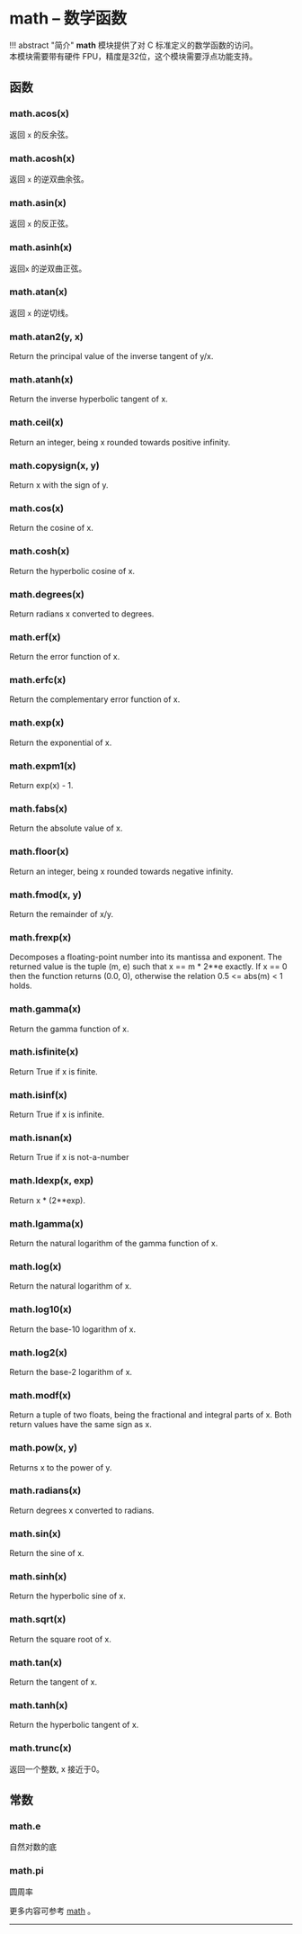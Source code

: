 # **math** – 数学函数

!!! abstract "简介"
    **math** 模块提供了对 C 标准定义的数学函数的访问。  
    本模块需要带有硬件 FPU，精度是32位，这个模块需要浮点功能支持。

## 函数

### **math.acos(x)**
  返回 ``x`` 的反余弦。

### **math.acosh(x)** 
  返回 ``x`` 的逆双曲余弦。

### **math.asin(x)**
  返回 ``x`` 的反正弦。

### **math.asinh(x)**
  返回``x`` 的逆双曲正弦。

### **math.atan(x)**
  返回 ``x`` 的逆切线。

### **math.atan2(y, x)**
  Return the principal value of the inverse tangent of y/x.

### **math.atanh(x)**
  Return the inverse hyperbolic tangent of x.

### **math.ceil(x)**
  Return an integer, being x rounded towards positive infinity.

### **math.copysign(x, y)** 
  Return x with the sign of y.

### **math.cos(x)**  
  Return the cosine of x.

### **math.cosh(x)**  
  Return the hyperbolic cosine of x.

### **math.degrees(x)**  
  Return radians x converted to degrees.

### **math.erf(x)**  
  Return the error function of x.

### **math.erfc(x)**  
  Return the complementary error function of x.

### **math.exp(x)**  
  Return the exponential of x.

### **math.expm1(x)**  
  Return exp(x) - 1.

### **math.fabs(x)**  
  Return the absolute value of x.

### **math.floor(x)**  
  Return an integer, being x rounded towards negative infinity.

### **math.fmod(x, y)**  
  Return the remainder of x/y.

### **math.frexp(x)**  
  Decomposes a floating-point number into its mantissa and exponent. The returned value is the tuple (m, e) such that x == m * 2**e exactly. If x == 0 then the function returns (0.0, 0), otherwise the relation 0.5 <= abs(m) < 1 holds.

### **math.gamma(x)**  
  Return the gamma function of x.

### **math.isfinite(x)**  
  Return True if x is finite.

### **math.isinf(x)**  
  Return True if x is infinite.

### **math.isnan(x)**  
  Return True if x is not-a-number

### **math.ldexp(x, exp)**  
  Return x * (2**exp).

### **math.lgamma(x)**  
  Return the natural logarithm of the gamma function of x.

### **math.log(x)**  
  Return the natural logarithm of x.

### **math.log10(x)**  
  Return the base-10 logarithm of x.

### **math.log2(x)**  
  Return the base-2 logarithm of x.

### **math.modf(x)**  
  Return a tuple of two floats, being the fractional and integral parts of x. Both return values have the same sign as x.

### **math.pow(x, y)**  
  Returns x to the power of y.

### **math.radians(x)**  
  Return degrees x converted to radians.

### **math.sin(x)**  
  Return the sine of x.

### **math.sinh(x)**  
  Return the hyperbolic sine of x.

### **math.sqrt(x)**  
  Return the square root of x.

### **math.tan(x)**  
  Return the tangent of x.

### **math.tanh(x)**  
  Return the hyperbolic tangent of x.

### **math.trunc(x)**  
  返回一个整数, x 接近于0。

## 常数

### **math.e**  
  自然对数的底

### **math.pi**  
  圆周率

更多内容可参考  [math](https://docs.python.org/3.5/library/math.html?highlight=math#module-math) 。

----------